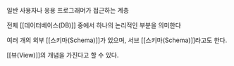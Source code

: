 
일반 사용자나 응용 프로그래머가 접근하는 계층

전체 [[데이터베이스(DB)]] 중에서 하나의 논리적인 부분을 의미한다

여러 개의 외부 [[스키마(Schema)]]가 있으며, 서브 [[스키마(Schema)]]라고도 한다.

[[뷰(View)]]의 개념을 가진다고 할 수 있다. 